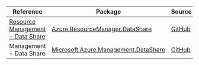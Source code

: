 | Reference | Package | Source |
|---|---|---|
|[Resource Management - Data Share](resourcemanager.datashare-readme.md)|[Azure.ResourceManager.DataShare](https://www.nuget.org/packages/Azure.ResourceManager.DataShare)|[GitHub](https://github.com/Azure/azure-sdk-for-net/blob/main/sdk/datashare/Azure.ResourceManager.DataShare)|
|Management - Data Share|[Microsoft.Azure.Management.DataShare](https://www.nuget.org/packages/Microsoft.Azure.Management.DataShare)|[GitHub](https://github.com/Azure/azure-sdk-for-net)|
